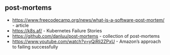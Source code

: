 ## post-mortems

- <https://www.freecodecamp.org/news/what-is-a-software-post-mortem/> - article
- <https://k8s.af/> - Kubernetes Failure Stories
- <https://github.com/danluu/post-mortems> - collection of post-mortems
- <https://www.youtube.com/watch?v=yQiRli2ZPxU> - Amazon’s approach to failing successfully